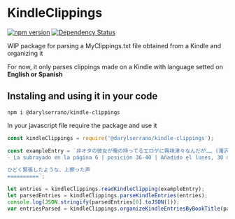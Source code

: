 # KindleClippings 
[![npm version](https://badge.fury.io/js/%40darylserrano%2Fkindle-clippings.svg)](https://badge.fury.io/js/%40darylserrano%2Fkindle-clippings)
<span class="badge-daviddm"><a href="https://david-dm.org/DarylSerrano/KindleClippings" title="View the status of this project's dependencies on DavidDM"><img src="https://david-dm.org/DarylSerrano/KindleClippings.svg" alt="Dependency Status" /></a></span>

WIP package for parsing a MyClippings.txt file obtained from a Kindle and organizing it


For now, it only parses clippings made on a Kindle with language setted on **English or Spanish**
## Instaling and using it in your code
`npm i @darylserrano/kindle-clippings`

In your javascript file require the package and use it
```javascript
const kindleClippings = require('@darylserrano/kindle-clippings');

const exampleEntry = `非オタの彼女が俺の持ってるエロゲに興味津々なんだが…… (滝沢　慧;睦茸)
- La subrayado en la página 6 | posición 36-40 | Añadido el lunes, 30 de septiembre de 2019 18:00:39

ひどく緊張したような、上擦った声
==========`;

let entries = kindleClippings.readKindleClipping(exampleEntry);
let parsedEntries = kindleClippings.parseKindleEntries(entries); 
console.log(JSON.stringify(parsedEntries[0].toJSON()));
var entriesParsed = kindleClippings.organizeKindleEntriesByBookTitle(parsedEntries);

```